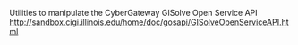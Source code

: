 Utilities to manipulate the CyberGateway GISolve Open Service API
http://sandbox.cigi.illinois.edu/home/doc/gosapi/GISolveOpenServiceAPI.html
